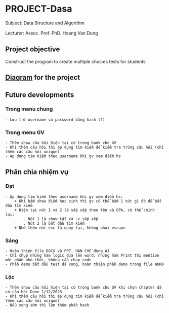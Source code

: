 # PROJECT-Dasa
Subject: Data Structure and Algorithm

Lecturer: Aѕѕoᴄ. Prof. PhD. Hoang Van Dung

## Project objective
Construct the program to create multiple choices tests for students

## [Diagram](https://app.creately.com/d/ubm0IpeD01G) for the project

## Future developments
### Trong menu chung
    - Lưu trữ username và password bằng hash (?)
### Trong menu GV
    - Thêm show câu hỏi hiện tại có trong bank cho GV
    - Khi thêm câu hỏi thì áp dụng tìm kiếm để kiểm tra trùng câu hỏi (chỉ thêm các câu hỏi unique)
    - Áp dụng tìm kiếm theo username khi gv xem điểm hs

## Phân chia nhiệm vụ
### Đạt
    - Áp dụng tìm kiếm theo username khi gv xem điểm hs:
        + Khi bấm show điểm học sinh thì gv có thể bấm 1 nút gì đó để bắt đầu tìm kiếm
        + Hiện tại nút 1 và 2 là sắp xếp theo tên và GPA, có thể chỉnh lại:
            . Nút 1 là show tất cả -> sắp xếp
            . Nút 2 là bắt đầu tìm kiếm
        + Nhớ thêm nút esc là quay lại, không phải escape
### Sáng
    - Hoàn thiện file DOCX và PPT, HẠN CHẾ dùng AI
    - Chỉ chụp những hàm logic đưa lên word, những hàm Print thì mention một phần nhỏ thôi, không cần chụp code
    - Phần demo bắt đầu test đã xong, hoàn thiện phần demo trong file WORD

### Lộc
    - Thêm show câu hỏi hiện tại có trong bank cho GV khi chọn chapter đã có câu hỏi_Done 1/12/2023
    - Khi thêm câu hỏi thì áp dụng tìm kiếm để kiểm tra trùng câu hỏi (chỉ thêm các câu hỏi unique) 
    - Nếu xong sớm thì làm thêm phần hash

